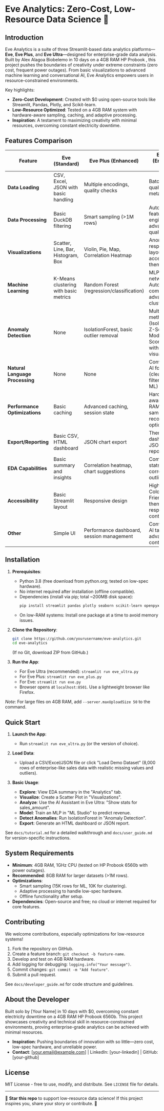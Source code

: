 # Eve Analytics: Zero-Cost, Low-Resource Data Science 🚀


## Introduction

Eve Analytics is a suite of three Streamlit-based data analytics platforms—**Eve**, **Eve Plus**, and **Eve Ultra**—designed for enterprise-grade data analysis. Built by Alex Alagoa Biobelemo in 10 days on a 4GB RAM HP Probook , this project pushes the boundaries of creativity under extreme constraints (zero cost, frequent power outages). From basic visualizations to advanced machine learning and conversational AI, Eve Analytics empowers users in resource-constrained environments.

Key highlights:
- **Zero-Cost Development**: Created with $0 using open-source tools like Streamlit, Pandas, Plotly, and Scikit-learn.
- **Low-Resource Optimized**: Tested on a 4GB RAM system with hardware-aware sampling, caching, and adaptive processing.
- **Inspiration**: A testament to maximizing creativity with minimal resources, overcoming constant electricity downtime.

## Features Comparison

| Feature                  | Eve (Standard)                          | Eve Plus (Enhanced)                     | Eve Ultra (Enterprise-Grade)            |
|--------------------------|-----------------------------------------|-----------------------------------------|-----------------------------------------|
| **Data Loading**         | CSV, Excel, JSON with basic handling    |  Multiple encodings, quality checks    |  Batch uploads, quality scoring, metadata |
| **Data Processing**      | Basic DuckDB filtering                  |  Smart sampling (>1M rows)             |  Automated feature engineering, advanced quality analysis |
| **Visualizations**       | Scatter, Line, Bar, Histogram, Box      |  Violin, Pie, Map, Correlation Heatmap |  Anomaly Plot, responsive layouts, accessibility themes |
| **Machine Learning**     | K-Means clustering with basic metrics   |  Random Forest (regression/classification) |  MLP neural networks, AutoML comparison, advanced clustering |
| **Anomaly Detection**    | None                                    | IsolationForest, basic outlier removal  | Multiple methods (IsolationForest, Z-Score, Modified Z-Score, IQR) with visualizations |
| **Natural Language Processing** | None                               | None                                    | Conversational AI for queries (cleaning, filtering, stats, ML) |
| **Performance Optimizations** | Basic caching                      | Advanced caching, session state         | Hardware-aware (4GB RAM), adaptive sampling, recovery options |
| **Export/Reporting**     | Basic CSV, HTML dashboard               |  JSON chart export                     |  Themed HTML dashboards, JSON analytics reports |
| **EDA Capabilities**     | Basic summary and insights              |  Correlation heatmap, chart suggestions |  Comprehensive stats, correlations, outliers |
| **Accessibility**        | Basic Streamlit layout                  | Responsive design                       | High Contrast, Colorblind Friendly themes, responsive flex containers |
| **Other**                | Simple UI                               | Performance dashboard, session management | Conversational AI tab, advanced UI controls |

## Installation

1. **Prerequisites**:
   - Python 3.8 (free download from python.org; tested on low-spec hardware).
   - No internet required after installation (offline compatible).
   - Dependencies (install via pip; total ~200MB disk space):
     ```bash
     pip install streamlit pandas plotly seaborn scikit-learn openpyxl duckdb numpy scipy
     ```
   - On low-RAM systems: Install one package at a time to avoid memory issues.

2. **Clone the Repository**:
   ```bash
   git clone https://github.com/yourusername/eve-analytics.git
   cd eve-analytics
   ```
   (If no Git, download ZIP from GitHub.)

3. **Run the App**:
   - For Eve Ultra (recommended): `streamlit run eve_ultra.py`
   - For Eve Plus: `streamlit run eve_plus.py`
   - For Eve: `streamlit run eve.py`
   - Browser opens at `localhost:8501`. Use a lightweight browser like Firefox.

*Note*: For large files on 4GB RAM, add `--server.maxUploadSize 50` to the command.

## Quick Start

1. **Launch the App**:
   - Run `streamlit run eve_ultra.py` (or the version of choice).
   
2. **Load Data**:
   - Upload a CSV/Excel/JSON file or click "Load Demo Dataset" (8,000 rows of enterprise-like sales data with realistic missing values and outliers).

3. **Basic Usage**:
   - **Explore**: View EDA summary in the "Analytics" tab.
   - **Visualize**: Create a Scatter Plot in "Visualizations".
   - **Analyze**: Use the AI Assistant in Eve Ultra: "Show stats for sales_amount".
   - **Model**: Train an MLP in "ML Studio" to predict revenue.
   - **Detect Anomalies**: Run IsolationForest in "Anomaly Detection".
   - **Export**: Generate an HTML dashboard or JSON report.

See `docs/tutorial.md` for a detailed walkthrough and `docs/user_guide.md` for version-specific instructions.

## System Requirements
- **Minimum**: 4GB RAM, 1GHz CPU (tested on HP Probook 6560b with power outages).
- **Recommended**: 8GB RAM for larger datasets (>1M rows).
- **Optimizations**: 
  - Smart sampling (15K rows for ML, 10K for clustering).
  - Adaptive processing to handle low-spec hardware.
  - Offline functionality after setup.
- **Dependencies**: Open-source and free; no cloud or internet required for core features.

## Contributing
We welcome contributions, especially optimizations for low-resource systems!
1. Fork the repository on GitHub.
2. Create a feature branch: `git checkout -b feature-name`.
3. Develop and test on 4GB RAM hardware.
4. Add logging for debugging: `logging.info("Your message")`.
5. Commit changes: `git commit -m "Add feature"`.
6. Submit a pull request.

See `docs/developer_guide.md` for code structure and guidelines.

## About the Developer
Built solo by [Your Name] in 10 days with $0, overcoming constant electricity downtime on a 4GB RAM HP Probook 6560b. This project showcases creativity and technical skill in resource-constrained environments, proving enterprise-grade analytics can be achieved with minimal resources.

- **Inspiration**: Pushing boundaries of innovation with so little—zero cost, low-spec hardware, and unreliable power.
- **Contact**: [your.email@example.com] | LinkedIn: [your-linkedin] | GitHub: [your-github]

## License
MIT License - free to use, modify, and distribute. See `LICENSE` file for details.

---

🌟 **Star this repo** to support low-resource data science! If this project inspires you, share your story or contribute. 🚀
